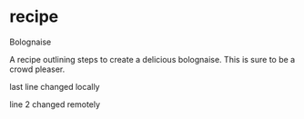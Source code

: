 # recipe

Bolognaise

A recipe outlining steps to create a delicious bolognaise. This is sure to be a crowd pleaser.

last line changed locally

line 2 changed remotely
